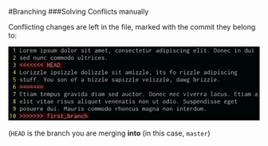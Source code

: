 #Branching
###Solving Conflicts manually

Conflicting changes are left in the file, marked with the commit they belong to:

![](img/branching/conflicts-manually.png)

(`HEAD` is the branch you are merging **into** (in this case, `master`)
